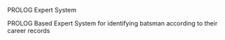 PROLOG Expert System

PROLOG Based Expert System for identifying batsman according to their career records
